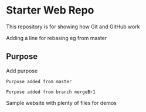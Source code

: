 # Starter Web Repo

This repository is for showing how Git and GitHub work

Adding a line for rebasing eg from master

## Purpose
Add purpose 

	Purpose added from master

	Purpose added from branch mergeBr1


Sample website with plenty of files for demos